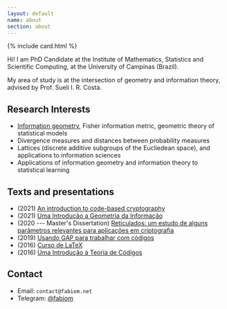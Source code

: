 ```yaml
---
layout: default
name: about
section: about
---
```


{% include card.html %}

Hi! I am PhD Candidate at the Institute of Mathematics, Statistics and Scientific Computing, at the University of Campinas (Brazil).

My area of study is at the intersection of geometry and information theory, advised by Prof. Sueli I. R. Costa.

## Research Interests
* [Information geometry](/information-geometry), Fisher information metric, geometric theory of statistical models
* Divergence measures and distances between probability measures
* Lattices (discrete additive subgroups of the Eucliedean space), and applications to information sciences
* Applications of information geometry and information theory to statistical learning

## Texts and presentations
* (2021) [An introduction to code-based cryptography](docs/code-based-cripto.pdf)
* (2021) [Uma Introdução a Geometria da Informação](docs/info-geometry2021.pdf)
* (2020 --- Master's Dissertation) [Reticulados: um estudo de alguns parâmetros
relevantes para aplicações em criptografia](docs/dissertacao.pdf)
* (2019) [Usando GAP para trabalhar com códigos](docs/gap-2019.pdf)
* (2016) [Curso de LaTeX](/curso-LaTeX-camecc)
* (2016) [Uma Introdução à Teoria de Códigos](docs/divulgamat2016.pdf)

## Contact
* Email: `contact@fabiom.net`
* Telegram: [@fabiom](https://t.me/fabiom)
